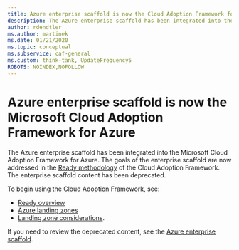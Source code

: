```yaml
---
title: Azure enterprise scaffold is now the Cloud Adoption Framework for Azure
description: The Azure enterprise scaffold has been integrated into the Microsoft Cloud Adoption Framework for Azure.
author: rdendtler
ms.author: martinek
ms.date: 01/21/2020
ms.topic: conceptual
ms.subservice: caf-general
ms.custom: think-tank, UpdateFrequency5
ROBOTS: NOINDEX,NOFOLLOW
---
```


# Azure enterprise scaffold is now the Microsoft Cloud Adoption Framework for Azure

The Azure enterprise scaffold has been integrated into the Microsoft Cloud Adoption Framework for Azure. The goals of the enterprise scaffold are now addressed in the [Ready methodology](../ready/index.md) of the Cloud Adoption Framework. The enterprise scaffold content has been deprecated.

To begin using the Cloud Adoption Framework, see:

- [Ready overview](../ready/index.md)
- [Azure landing zones](../ready/landing-zone/index.md)
- [Landing zone considerations](../ready/considerations/index.md).

If you need to review the deprecated content, see the [Azure enterprise scaffold](./migration-with-enterprise-scaffold.md).
